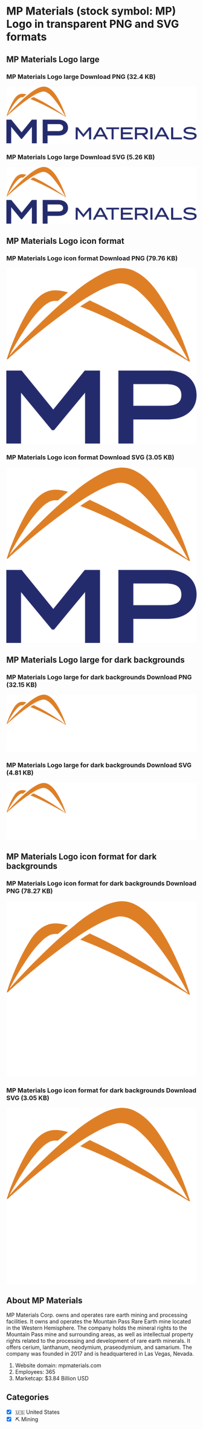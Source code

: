 # MP Materials (stock symbol: MP) Logo in transparent PNG and SVG formats

## MP Materials Logo large

### MP Materials Logo large Download PNG (32.4 KB)

![MP Materials Logo large Download PNG (32.4 KB)](/img/orig/MP_BIG-495ee574.png)

### MP Materials Logo large Download SVG (5.26 KB)

![MP Materials Logo large Download SVG (5.26 KB)](/img/orig/MP_BIG-2a8eb3b1.svg)

## MP Materials Logo icon format

### MP Materials Logo icon format Download PNG (79.76 KB)

![MP Materials Logo icon format Download PNG (79.76 KB)](/img/orig/MP-a33ee156.png)

### MP Materials Logo icon format Download SVG (3.05 KB)

![MP Materials Logo icon format Download SVG (3.05 KB)](/img/orig/MP-453fd9eb.svg)

## MP Materials Logo large for dark backgrounds

### MP Materials Logo large for dark backgrounds Download PNG (32.15 KB)

![MP Materials Logo large for dark backgrounds Download PNG (32.15 KB)](/img/orig/MP_BIG.D-0c134566.png)

### MP Materials Logo large for dark backgrounds Download SVG (4.81 KB)

![MP Materials Logo large for dark backgrounds Download SVG (4.81 KB)](/img/orig/MP_BIG.D-f2ab2b7a.svg)

## MP Materials Logo icon format for dark backgrounds

### MP Materials Logo icon format for dark backgrounds Download PNG (78.27 KB)

![MP Materials Logo icon format for dark backgrounds Download PNG (78.27 KB)](/img/orig/MP.D-8b6043d5.png)

### MP Materials Logo icon format for dark backgrounds Download SVG (3.05 KB)

![MP Materials Logo icon format for dark backgrounds Download SVG (3.05 KB)](/img/orig/MP.D-675e814a.svg)

## About MP Materials

MP Materials Corp. owns and operates rare earth mining and processing facilities. It owns and operates the Mountain Pass Rare Earth mine located in the Western Hemisphere. The company holds the mineral rights to the Mountain Pass mine and surrounding areas, as well as intellectual property rights related to the processing and development of rare earth minerals. It offers cerium, lanthanum, neodymium, praseodymium, and samarium. The company was founded in 2017 and is headquartered in Las Vegas, Nevada.

1. Website domain: mpmaterials.com
2. Employees: 365
3. Marketcap: $3.84 Billion USD


## Categories
- [x] 🇺🇸 United States
- [x] ⛏️ Mining

